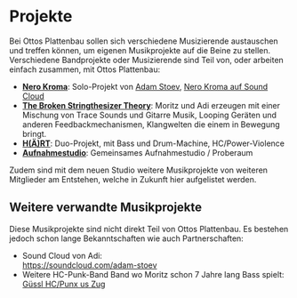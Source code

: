 # Projekte

Bei Ottos Plattenbau sollen sich verschiedene Musizierende austauschen und treffen können, um eigenen Musikprojekte
auf die Beine zu stellen.
Verschiedene Bandprojekte oder Musizierende sind Teil von, oder arbeiten einfach zusammen, mit Ottos Plattenbau:

* [**Nero Kroma**](/projects/NERO_KROMA.html): Solo-Projekt von [Adam Stoev](https://soundcloud.com/adam-stoev), [Nero Kroma auf Sound Cloud](https://soundcloud.com/nero-kroma)
* [**The Broken Stringthesizer Theory**](/projects/The_Broken_Stringthesizer.html): Moritz und Adi erzeugen mit einer Mischung von Trace Sounds und Gitarre Musik, Looping Geräten und anderen Feedbackmechanismen, Klangwelten die einem in Bewegung bringt.
* [**H(Ä)RT**](/projects/HAERT.html): Duo-Projekt, mit Bass und Drum-Machine, HC/Power-Violence
* [**Aufnahmestudio**](/projects/Studio.html): Gemeinsames Aufnahmestudio / Proberaum

<!-- * **Fried Neurons**: Bandprojekt in Entwicklung -->
<!-- * **Schadensfall**: Ein Trio welches eine Stoner Rock Band bilden. -->
<!-- **Jonny Kiff**: Hip Hop / Deutschrap mit Paddl & mogle -->

Zudem sind mit dem neuen Studio weitere Musikprojekte von weiteren Mitglieder am Entstehen, welche in Zukunft hier aufgelistet werden.

## Weitere verwandte Musikprojekte

Diese Musikprojekte sind nicht direkt Teil von Ottos Plattenbau.
Es bestehen jedoch schon lange Bekanntschaften wie auch Partnerschaften:

* Sound Cloud von Adi:  
  https://soundcloud.com/adam-stoev
* Weitere HC-Punk-Band Band wo Moritz schon 7 Jahre lang Bass spielt:  
  [Güssl HC/Punx us Zug](httpsL//xn--gssl-0ora.ch)

<!-- * Free-Tekkno: [Anemic Vulgarius](https://soundcloud.com/anemic-vulgarius) -->
